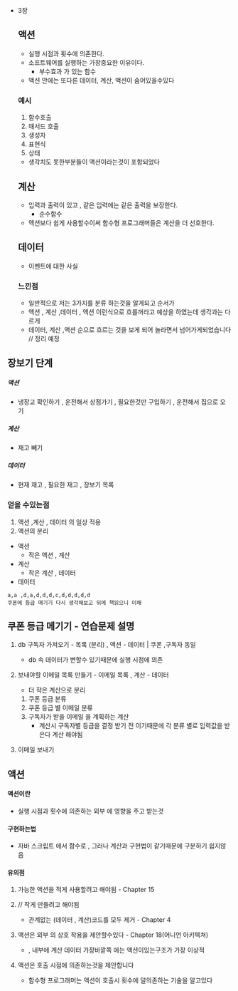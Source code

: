 - 3장
  ## 액션
  - 실행 시점과 횟수에 의존한다.
  - 소프트웨어를 실행하는 가장중요한 이유이다.
    - 부수효과 가 있는 함수
  - 액션 안에는 또다른 데이터, 계산, 액션이 숨어있을수있다
  ### 예시
  1. 함수호출
  2. 매서드 호출
  3. 생성자
  4. 표현식
  5. 상태
  - 생각치도 못한부분들이 액션이라는것이 포함되었다
  ## 계산
  - 입력과 출력이 있고 , 같은 입력에는 같은 출력을 보장한다.
    - 순수함수
  - 액션보다 쉽게 사용할수이써 함수형 프로그래머들은 계산을 더 선호한다.
  ## 데이터
  - 이벤트에 대한 사실
  ### 느낀점
  - 일반적으로 저는 3가지를 분류 하는것을 알게되고 순서가
  - 액션 , 계산 ,데이터 , 액션 이런식으로 흐를꺼라고 예상을 하였는데 생각과는 다르게
  - 데이터, 계산 ,액션 순으로 흐르는 것을 보게 되어 놀라면서 넘어가게되었습니다
  // 정리 예정
  <!-- 다시 작성하는 3장 -->

## 장보기 단계

##### 액션

- 냉장고 확인하기 , 운전해서 상점가기 , 필요한것만 구입하기 , 운전해서 집으로 오기

##### 계산

- 재고 빼기

##### 데이터

- 현재 재고 , 필요한 재고 , 장보기 목록

### 얻을 수있는점

1. 액션 ,계산 , 데이터 의 일상 적용
2. 액션의 분리

- 액션
  - 작은 액션 , 계산
- 계산
  - 작은 계산 , 데이터
- 데이터

```
a,a ,d,a,d,d,d,c,d,d,d,d,d
쿠폰에 등급 매기기 다시 생각해보고 뒤에 책읽으니 이해
```

## 쿠폰 등급 메기기 - 연습문제 설명

1. db 구독자 가져오기 - 목록 (분리) , 액션 - 데이터 | 쿠폰 ,구독자 동일

   - db 속 데이터가 변할수 있기때문에 실행 시점에 의존

2. 보내야할 이메일 목록 만들기 - 이메일 목록 , 계산 - 데이터
   - 더 작은 계산으로 분리
   1. 쿠폰 등급 분류
   2. 쿠폰 등급 별 이메일 분류
   3. 구독자가 받을 이메일 을 계획하는 계산
      - 계산시 구독자별 등급을 결정 받기 전 이기때문에 각 분류 별로 입력값을 받은다 계산 해야됨
3. 이메일 보내기

## 액션

#### 액션이란

- 실행 시점과 횟수에 의존하는 외부 에 영향을 주고 받는것

#### 구현하는법

- 자바 스크립트 에서 함수로 , 그러나 계산과 구현법이 같기때문에 구분하기 쉽지않음

#### 유의점

1. 가능한 액션을 적게 사용할려고 해야됨 - Chapter 15
2. // 작게 만들려고 해야됨

   - 관계없는 (데이터 , 계산)코드를 모두 제거 - Chapter 4

3. 액션은 외부 의 상호 작용을 제안할수있다 - Chapter 18(어니언 아키텍쳐)
   - , 내부에 계산 데이터 가장바깥쪽 에는 액션이있는구조가 가장 이상적
4. 액션은 호출 시점에 의존하는것을 제안합니다
   - 함수형 프로그래머는 액션이 호출시 횟수에 덜의존하는 기술을 알고있다

